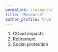 ```yaml
---
permalink: /research/
title: "Research"
author_profile: true
---
```


1. COvid impacts
2. Retirement
3. Social protection